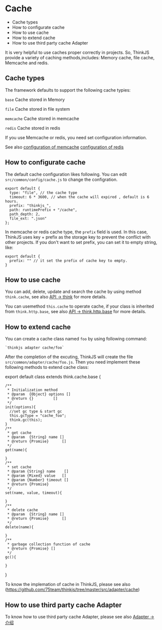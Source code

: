 # Cache

- Cache types
- How to configurate cache
- How to use cache
- How to extend cache
- How to use third party cache Adapter

It is very helpful to use caches proper correctly in projects. So, ThinkJS provide a variety of caching methods,includes: Memory cache, file cache, Memcache and redis. 

## Cache types

The framework defaults to support the following cache typies:

`base`  Cache stored in Memory

`file`  Cache stored in file system

`memcache` Cache stored in memcache 

`redis` Cache stored in redis

If you use Memcache or redis, you need set configuration information. 

See also [configuration of memcache](http://www.thinkjs.org) [configuration of redis](http://www.thinkjs.org)

## How to configurate cache

The default cache configuration likes following. You can edit `src/common/config/cache.js` to change the configration.

``` 
export default {
  type: "file", // the cache type
  timeout: 6 * 3600, // when the cache will expired , default is 6 hours.
  prefix: "thinkjs_",
  path: runtimePrefix + "/cache",
  path_depth: 2,
  file_ext: ".json"
};
```

In memcache or redis cache type, the `prefix` field is used. In this case, ThinkJS uses key + prefix as the storage key to prevent the conflict with other projects. If you don't want to set prefix, you can set it to empty string, like:

``` 
export default {
  prefix: "" // it set the prefix of cache key to empty.
}
```

## How to use cache

You can add, delete, update and search the cache by using method `think.cache`, see also [API -> think](http://www.thinkjs.org) for more details.

You can usemethod `this.cache` to operate cache, if your class is inherited from `think.http.base`, see also [API -> think.http.base](http://www.thinkjs.org) for more details.

## How to extend cache

You can create a cache class named `foo` by using following command:

``` 
`thinkjs adapter cache/foo`
```

After the completion of the excuting, ThinkJS will create the file `src/common/adapter/cache/foo.js`. Then you need implement these following methods to extend cache class:

  export default class extends think.cache.base {

``` 
/**
 * Initialization method
 * @param  {Object} options []
 * @return {}         []
 */
init(options){
  //set gc type & start gc
  this.gcType = "cache_foo";
  think.gc(this);
}
/**
 * get cache
 * @param  {String} name []
 * @return {Promise}      []
 */
get(name){

}
/**
 * set cache
 * @param {String} name    []
 * @param {Mixed} value   []
 * @param {Number} timeout []
 * @return {Promise}
 */
set(name, value, timeout){

}
/**
 * delete cache
 * @param  {String} name []
 * @return {Promise}      []
 */
delete(name){

}
/**
 * garbage collection function of cache
 * @return {Promise} []
 */
gc(){

}
```

  }

To know the implemation of cache in ThinkJS, please see also (https://github.com/75team/thinkjs/tree/master/src/adapter/cache)

## How to use third party cache Adapter

To know how to use third party cache Adapter, please see also [Adapter -> 介绍](http://www.thinkjs.org)
